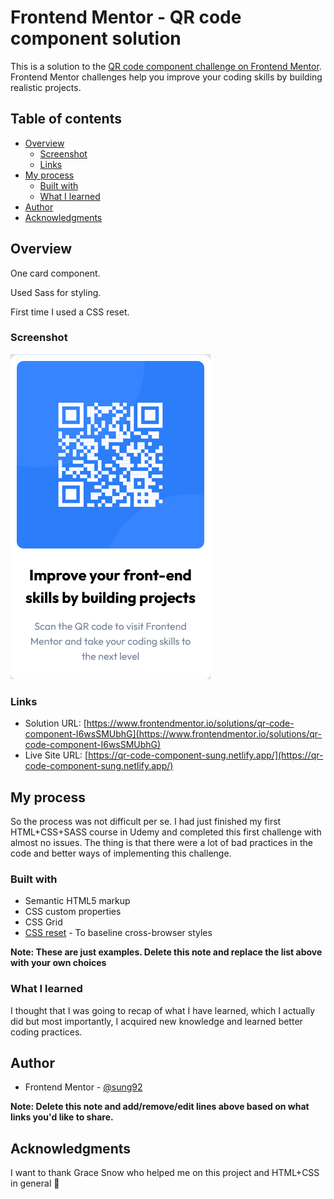 # Frontend Mentor - QR code component solution

This is a solution to the [QR code component challenge on Frontend Mentor](https://www.frontendmentor.io/challenges/qr-code-component-iux_sIO_H). Frontend Mentor challenges help you improve your coding skills by building realistic projects.

## Table of contents

- [Overview](#overview)
  - [Screenshot](#screenshot)
  - [Links](#links)
- [My process](#my-process)
  - [Built with](#built-with)
  - [What I learned](#what-i-learned)
- [Author](#author)
- [Acknowledgments](#acknowledgments)

## Overview

One card component.

Used Sass for styling.

First time I used a CSS reset.

### Screenshot

![QR code component](image.png)

### Links

- Solution URL: [https://www.frontendmentor.io/solutions/qr-code-component-I6wsSMUbhG](https://www.frontendmentor.io/solutions/qr-code-component-I6wsSMUbhG)
- Live Site URL: [https://qr-code-component-sung.netlify.app/](https://qr-code-component-sung.netlify.app/)

## My process

So the process was not difficult per se. I had just finished my first HTML+CSS+SASS course in Udemy and completed this first challenge with almost no issues. The thing is that there were a lot of bad practices in the code and better ways of implementing this challenge.

### Built with

- Semantic HTML5 markup
- CSS custom properties
- CSS Grid
- [CSS reset](https://github.com/mayank99/reset.css) - To baseline cross-browser styles

**Note: These are just examples. Delete this note and replace the list above with your own choices**

### What I learned

I thought that I was going to recap of what I have learned, which I actually did but most importantly, I acquired new knowledge and learned better coding practices.

## Author

- Frontend Mentor - [@sung92](https://www.frontendmentor.io/profile/sung92)

**Note: Delete this note and add/remove/edit lines above based on what links you'd like to share.**

## Acknowledgments

I want to thank Grace Snow who helped me on this project and HTML+CSS in general 🙌
